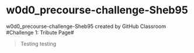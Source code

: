 # w0d0_precourse-challenge-Sheb95
w0d0_precourse-challenge-Sheb95 created by GitHub Classroom
#Challenge 1: Tribute Page# 

>Testing
>testing
